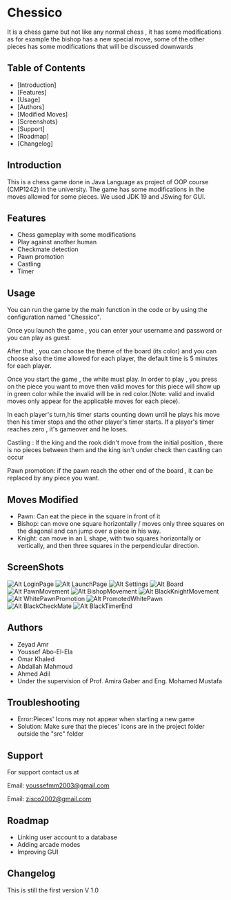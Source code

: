 
# Chessico

It is a chess game but not like any normal chess , it has some modifications as for example the bishop has a new special move, some of the other pieces has some modifications that will be discussed downwards

## Table of Contents

- [Introduction]
- [Features]
- [Usage]
- [Authors]
- [Modified Moves]
- [Screenshots}
- [Support]
- [Roadmap]
- [Changelog]

## Introduction

This is a chess game done in Java Language as project of OOP course (CMP1242) in the university.
The game has some modifications in the moves allowed for some pieces. We used JDK 19 and JSwing for GUI.

## Features

- Chess gameplay with some modifications
- Play against another human
- Checkmate detection
- Pawn promotion
- Castling
- Timer


## Usage

You can run the game by the main function in the code or by using the configuration named "Chessico".

Once you launch the game , you can enter your username and password or you can play as guest.


After that , you can choose the theme of the board (its color) and you can choose also the time allowed for each player, the default time is 5 minutes for each player.

Once you start the game , the white must play. In order to play , you press on the piece you want to move then valid moves for this piece will show up in green color while the invalid will be in red color.(Note: valid and invalid moves only appear for the applicable moves for each piece). 

In each player's turn,his timer starts counting down until he plays his move then his timer stops and the other player's timer starts. If a player's timer reaches zero , it's gameover and he loses.

Castling : If the king and the rook didn't move from the initial position , there is no pieces between them and the king isn't under check then castling can occur

Pawn promotion: if the pawn reach the other end of the board , it can be replaced by any piece you want.

## Moves Modified
- Pawn: Can eat the piece in the square in front of it
- Bishop:  can move one square horizontally / moves only three squares on the diagonal and can jump over a piece in his way. 
- Knight: can  move  in  an  L  shape,  with  two  squares  horizontally  or  vertically,  and then  three  squares  in  the  perpendicular  direction.

## ScreenShots
![Alt LoginPage](./ReadmeImages/LoginPage.png)
![Alt LaunchPage](./ReadmeImages/LaunchPage.png)
![Alt Settings](./ReadmeImages/Settings.png)
![Alt Board](./ReadmeImages/Board.png)
![Alt PawnMovement](./ReadmeImages/PawnMovement.png)
![Alt BishopMovement](./ReadmeImages/BishopMovement.png)
![Alt BlackKnightMovement](./ReadmeImages/BlackKnightMovement.png)
![Alt WhitePawnPromotion](./ReadmeImages/WhitePawnPromotion.png)
![Alt PromotedWhitePawn](./ReadmeImages/PromotedWhitePawn.png)
![Alt BlackCheckMate](./ReadmeImages/BlackCheckMate.png)
![Alt BlackTimerEnd](./ReadmeImages/BlackTimerEnd.png)

## Authors

- Zeyad Amr
- Youssef Abo-El-Ela
- Omar Khaled
- Abdallah Mahmoud
- Ahmed Adil
- Under the supervision of Prof. Amira Gaber and Eng. Mohamed Mustafa


## Troubleshooting

- Error:Pieces' Icons may not appear when starting a new game
- Solution: Make sure that the pieces' icons are in the project folder outside the "src" folder 

## Support

For support contact us at

Email: youssefmm2003@gmail.com

Email: zisco2002@gmail.com

## Roadmap

- Linking user account to a database
- Adding arcade modes
- Improving GUI

## Changelog

This is still the first version V 1.0 
